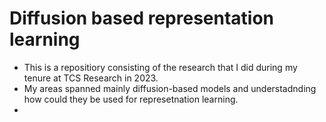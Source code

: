 # Diffusion based representation learning
- This is a repositiory consisting of the research that I did during my tenure at TCS Research in 2023.
- My areas spanned mainly diffusion-based models and understadnding how could they be used for represetnation learning.
- 

